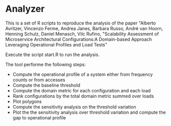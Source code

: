 # Analyzer

This is a set of R scripts to reproduce the analysis of the paper "Alberto Avritzer, Vincenzo Ferme, Andrea Janes, Barbara Russo, André van Hoorn, Henning Schulz, Daniel Menasch, Vilc Rufino, "Scalability Assessment of Microservice Architectural Configurations:A Domain-based Approach Leveraging Operational Profiles and Load Tests"

Execute the script start.R to run the analysis.

The tool performe the following steps:

- Compute the operational profile of a system either from frequency counts or from accesses
- Compute the baseline threshold
- Compute the domain metric for each configuration and each load
- Rank configurations by the total domain metric summed over loads
- Plot polygons
- Compute the sensitivity analysis on the threshold variation
- Plot the the sensitivity analysis over threshold variation and compute the gap to operational profile

